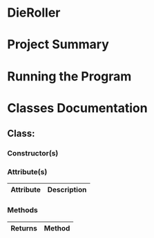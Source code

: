 # DieRoller
# Project Summary



# Running the Program



# Classes Documentation



## Class: 



### Constructor(s)



### Attribute(s)

| **Attribute** | **Description** |
| :---        |    :----:   |


### Methods
| **Returns** | **Method** |
| :---        |    :----:   |

